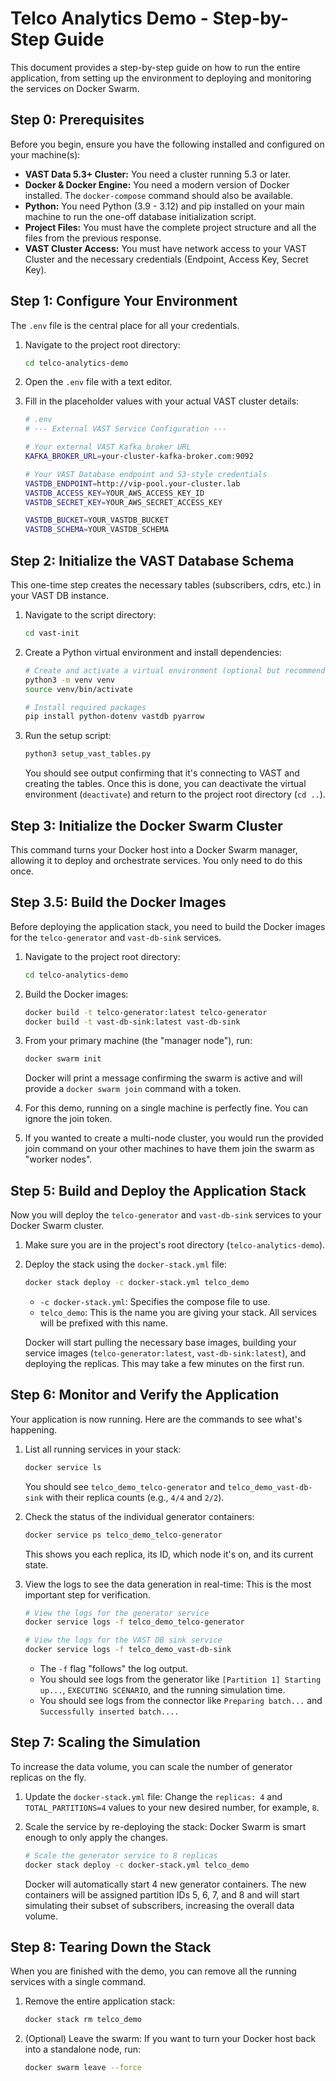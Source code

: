 # Telco Analytics Demo - Step-by-Step Guide

This document provides a step-by-step guide on how to run the entire application, from setting up the environment to deploying and monitoring the services on Docker Swarm.

## Step 0: Prerequisites

Before you begin, ensure you have the following installed and configured on your machine(s):

-   **VAST Data 5.3+ Cluster:** You need a cluster running 5.3 or later.
-   **Docker & Docker Engine:** You need a modern version of Docker installed. The `docker-compose` command should also be available.
-   **Python:** You need Python (3.9 - 3.12) and pip installed on your main machine to run the one-off database initialization script.
-   **Project Files:** You must have the complete project structure and all the files from the previous response.
-   **VAST Cluster Access:** You must have network access to your VAST Cluster and the necessary credentials (Endpoint, Access Key, Secret Key).

## Step 1: Configure Your Environment

The `.env` file is the central place for all your credentials.

1.  Navigate to the project root directory:

    ```bash
    cd telco-analytics-demo
    ```
2.  Open the `.env` file with a text editor.
3.  Fill in the placeholder values with your actual VAST cluster details:

    ```bash
    # .env
    # --- External VAST Service Configuration ---

    # Your external VAST Kafka broker URL
    KAFKA_BROKER_URL=your-cluster-kafka-broker.com:9092

    # Your VAST Database endpoint and S3-style credentials
    VASTDB_ENDPOINT=http://vip-pool.your-cluster.lab
    VASTDB_ACCESS_KEY=YOUR_AWS_ACCESS_KEY_ID
    VASTDB_SECRET_KEY=YOUR_AWS_SECRET_ACCESS_KEY

    VASTDB_BUCKET=YOUR_VASTDB_BUCKET
    VASTDB_SCHEMA=YOUR_VASTDB_SCHEMA
    ```

## Step 2: Initialize the VAST Database Schema

This one-time step creates the necessary tables (subscribers, cdrs, etc.) in your VAST DB instance.

1.  Navigate to the script directory:

    ```bash
    cd vast-init
    ```
2.  Create a Python virtual environment and install dependencies:

    ```bash
    # Create and activate a virtual environment (optional but recommended)
    python3 -m venv venv
    source venv/bin/activate

    # Install required packages
    pip install python-dotenv vastdb pyarrow
    ```
3.  Run the setup script:

    ```bash
    python3 setup_vast_tables.py
    ```

    You should see output confirming that it's connecting to VAST and creating the tables. Once this is done, you can deactivate the virtual environment (`deactivate`) and return to the project root directory (`cd ..`).

## Step 3: Initialize the Docker Swarm Cluster

This command turns your Docker host into a Docker Swarm manager, allowing it to deploy and orchestrate services. You only need to do this once.

## Step 3.5: Build the Docker Images

Before deploying the application stack, you need to build the Docker images for the `telco-generator` and `vast-db-sink` services.

1.  Navigate to the project root directory:

    ```bash
    cd telco-analytics-demo
    ```

2.  Build the Docker images:

    ```bash
    docker build -t telco-generator:latest telco-generator
    docker build -t vast-db-sink:latest vast-db-sink
    ```

1.  From your primary machine (the "manager node"), run:

    ```bash
    docker swarm init
    ```

    Docker will print a message confirming the swarm is active and will provide a `docker swarm join` command with a token.
2.  For this demo, running on a single machine is perfectly fine. You can ignore the join token.
3.  If you wanted to create a multi-node cluster, you would run the provided join command on your other machines to have them join the swarm as "worker nodes".

## Step 5: Build and Deploy the Application Stack

Now you will deploy the `telco-generator` and `vast-db-sink` services to your Docker Swarm cluster.

1.  Make sure you are in the project's root directory (`telco-analytics-demo`).
2.  Deploy the stack using the `docker-stack.yml` file:

    ```bash
    docker stack deploy -c docker-stack.yml telco_demo
    ```

    *   `-c docker-stack.yml`: Specifies the compose file to use.
    *   `telco_demo`: This is the name you are giving your stack. All services will be prefixed with this name.

    Docker will start pulling the necessary base images, building your service images (`telco-generator:latest`, `vast-db-sink:latest`), and deploying the replicas. This may take a few minutes on the first run.

## Step 6: Monitor and Verify the Application

Your application is now running. Here are the commands to see what's happening.

1.  List all running services in your stack:

    ```bash
    docker service ls
    ```

    You should see `telco_demo_telco-generator` and `telco_demo_vast-db-sink` with their replica counts (e.g., `4/4` and `2/2`).
2.  Check the status of the individual generator containers:

    ```bash
    docker service ps telco_demo_telco-generator
    ```

    This shows you each replica, its ID, which node it's on, and its current state.
3.  View the logs to see the data generation in real-time: This is the most important step for verification.

    ```bash
    # View the logs for the generator service
    docker service logs -f telco_demo_telco-generator

    # View the logs for the VAST DB sink service
    docker service logs -f telco_demo_vast-db-sink
    ```

    *   The `-f` flag "follows" the log output.
    *   You should see logs from the generator like `[Partition 1] Starting up...`, `EXECUTING SCENARIO`, and the running simulation time.
    *   You should see logs from the connector like `Preparing batch...` and `Successfully inserted batch....`

## Step 7: Scaling the Simulation

To increase the data volume, you can scale the number of generator replicas on the fly.

1.  Update the `docker-stack.yml` file: Change the `replicas: 4` and `TOTAL_PARTITIONS=4` values to your new desired number, for example, `8`.
2.  Scale the service by re-deploying the stack: Docker Swarm is smart enough to only apply the changes.

    ```bash
    # Scale the generator service to 8 replicas
    docker stack deploy -c docker-stack.yml telco_demo
    ```

    Docker will automatically start 4 new generator containers. The new containers will be assigned partition IDs 5, 6, 7, and 8 and will start simulating their subset of subscribers, increasing the overall data volume.

## Step 8: Tearing Down the Stack

When you are finished with the demo, you can remove all the running services with a single command.

1.  Remove the entire application stack:

    ```bash
    docker stack rm telco_demo
    ```
2.  (Optional) Leave the swarm: If you want to turn your Docker host back into a standalone node, run:

    ```bash
    docker swarm leave --force
    ```
